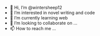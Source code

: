 - 👋 Hi, I’m @wintersheep12
- 👀 I’m interested in novel writing and code
- 🌱 I’m currently learning web
- 💞️ I’m looking to collaborate on ...
- 📫 How to reach me ...

<!---
wintersheep12/wintersheep12 is a ✨ special ✨ repository because its `README.md` (this file) appears on your GitHub profile.
You can click the Preview link to take a look at your changes.
--->

